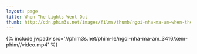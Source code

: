 ```yaml
---
layout: page
title: When The Lights Went Out
thumb: http://cdn.phim3s.net/images/films/thumb/ngoi-nha-ma-am-when-the-lights-went-out-2012.jpg
---
```

{% include jwpadv src='//phim3s.net/phim-le/ngoi-nha-ma-am_3416/xem-phim//video.mp4' %}